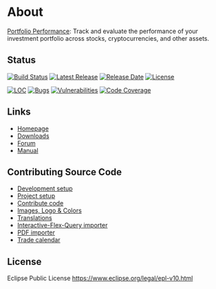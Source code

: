 # About

[Portfolio Performance](https://www.portfolio-performance.info): Track and evaluate the performance of your investment portfolio across stocks, cryptocurrencies, and other assets.

## Status

[![Build Status](https://github.com/portfolio-performance/portfolio/workflows/CI/badge.svg)](https://github.com/portfolio-performance/portfolio/actions?query=workflow%3ACI) [![Latest Release](https://img.shields.io/github/release/buchen/portfolio.svg)](https://github.com/portfolio-performance/portfolio/releases/latest) [![Release Date](https://img.shields.io/github/release-date/buchen/portfolio?color=blue)](https://github.com/portfolio-performance/portfolio/releases/latest) [![License](https://img.shields.io/github/license/buchen/portfolio.svg)](https://github.com/portfolio-performance/portfolio/blob/master/LICENSE)

[![LOC](https://sonarcloud.io/api/project_badges/measure?project=name.abuchen.portfolio%3Aportfolio-app&metric=ncloc)](https://sonarcloud.io/dashboard?id=name.abuchen.portfolio%3Aportfolio-app) [![Bugs](https://sonarcloud.io/api/project_badges/measure?project=name.abuchen.portfolio%3Aportfolio-app&metric=bugs)](https://sonarcloud.io/project/issues?id=name.abuchen.portfolio%3Aportfolio-app&resolved=false&types=BUG) [![Vulnerabilities](https://sonarcloud.io/api/project_badges/measure?project=name.abuchen.portfolio%3Aportfolio-app&metric=vulnerabilities)](https://sonarcloud.io/project/issues?id=name.abuchen.portfolio%3Aportfolio-app&resolved=false&types=VULNERABILITY) [![Code Coverage](https://sonarcloud.io/api/project_badges/measure?project=name.abuchen.portfolio%3Aportfolio-app&metric=coverage)](https://sonarcloud.io/component_measures?id=name.abuchen.portfolio%3Aportfolio-app&metric=Coverage)


## Links

* [Homepage](https://www.portfolio-performance.info)
* [Downloads](https://github.com/portfolio-performance/portfolio/releases)
* [Forum](https://forum.portfolio-performance.info/)
* [Manual](https://help.portfolio-performance.info/en)


## Contributing Source Code

* [Development setup](CONTRIBUTING.md#development-setup)
* [Project setup](CONTRIBUTING.md#project-setup)
* [Contribute code](CONTRIBUTING.md#contribute-code)
* [Images, Logo & Colors](CONTRIBUTING.md#images-logo-and-color)
* [Translations](CONTRIBUTING.md#translations)
* [Interactive-Flex-Query importer](CONTRIBUTING.md#interactive-flex-query-importer)
* [PDF importer](CONTRIBUTING.md#pdf-importer)
* [Trade calendar](CONTRIBUTING.md#trade-calendar)


## License

Eclipse Public License
https://www.eclipse.org/legal/epl-v10.html
